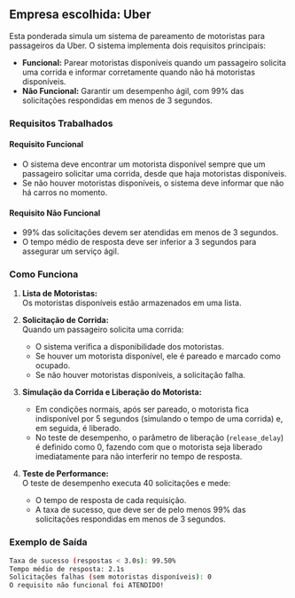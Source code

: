## Empresa escolhida: Uber

Esta ponderada simula um sistema de pareamento de motoristas para passageiros da Uber. O sistema implementa dois requisitos principais:
- **Funcional:** Parear motoristas disponíveis quando um passageiro solicita uma corrida e informar corretamente quando não há motoristas disponíveis.
- **Não Funcional:** Garantir um desempenho ágil, com 99% das solicitações respondidas em menos de 3 segundos.

### Requisitos Trabalhados

#### Requisito Funcional  
- O sistema deve encontrar um motorista disponível sempre que um passageiro solicitar uma corrida, desde que haja motoristas disponíveis.
- Se não houver motoristas disponíveis, o sistema deve informar que não há carros no momento.

#### Requisito Não Funcional  
- 99% das solicitações devem ser atendidas em menos de 3 segundos.
- O tempo médio de resposta deve ser inferior a 3 segundos para assegurar um serviço ágil.

### Como Funciona

1. **Lista de Motoristas:**  
   Os motoristas disponíveis estão armazenados em uma lista.

2. **Solicitação de Corrida:**  
   Quando um passageiro solicita uma corrida:
   - O sistema verifica a disponibilidade dos motoristas.
   - Se houver um motorista disponível, ele é pareado e marcado como ocupado.
   - Se não houver motoristas disponíveis, a solicitação falha.

3. **Simulação da Corrida e Liberação do Motorista:**  
   - Em condições normais, após ser pareado, o motorista fica indisponível por 5 segundos (simulando o tempo de uma corrida) e, em seguida, é liberado.
   - No teste de desempenho, o parâmetro de liberação (`release_delay`) é definido como 0, fazendo com que o motorista seja liberado imediatamente para não interferir no tempo de resposta.

4. **Teste de Performance:**  
   O teste de desempenho executa 40 solicitações e mede:
   - O tempo de resposta de cada requisição.
   - A taxa de sucesso, que deve ser de pelo menos 99% das solicitações respondidas em menos de 3 segundos.

### Exemplo de Saída

```sh
Taxa de sucesso (respostas < 3.0s): 99.50%
Tempo médio de resposta: 2.1s
Solicitações falhas (sem motoristas disponíveis): 0
O requisito não funcional foi ATENDIDO!
```
